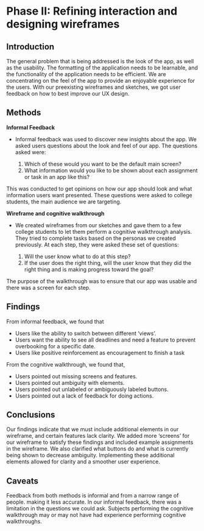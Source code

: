# Phase II: Refining interaction and designing wireframes

## Introduction

The general problem that is being addressed is the look of the app, as well as the usability. The formatting of the application needs to be learnable, and the functionality of the application needs to be efficient. We are concentrating on the feel of the app to provide an enjoyable experience for the users. With our preexisting wireframes and sketches, we got user feedback on how to best improve our UX design.


## Methods

**Informal Feedback**
* Informal feedback was used to discover new insights about the app. We asked users questions 
about the look and feel of our app. The questions asked were: 
    
    1) Which of these would you want to be the default main screen? 
    2) What information would you like to be shown about each assignment or task in an app like this? 
    
This was conducted to get opinions on how our app should look and what information users want presented. These questions were asked to college students, the main audience we are targeting. 


**Wireframe and cognitive walkthrough**
* We created wireframes from our sketches and gave them to a few college students to let them perform a cognitive walkthrough analysis. They tried to complete tasks based on the personas we created previously. At each step, they were asked these set of questions:
    
    1) Will the user know what to do at this step?
    2) If the user does the right thing, will the user know that they did the right thing and is making progress toward the goal?
       
The purpose of the walkthrough was to ensure that our app was usable and there was a screen for each step.


## Findings

From informal feedback, we found that
* Users like the ability to switch between different ‘views’.
* Users want the ability to see all deadlines and need a feature to prevent overbooking for a specific date.
* Users like positive reinforcement as encouragement to finish a task
  
From the cognitive walkthrough, we found that,
* Users pointed out missing screens and features.
* Users pointed out ambiguity with elements.
* Users pointed out unlabeled or ambiguously labeled buttons.
* Users pointed out a lack of feedback for doing actions. 


## Conclusions

Our findings indicate that we must include additional elements in our wireframe, and certain features lack clarity. We added more ‘screens’ for our wireframe to satisfy these findings and included example assignments in the wireframe. We also clarified what buttons do and what is currently being shown to decrease ambiguity. Implementing these additional elements allowed for clarity and a smoother user experience. 


## Caveats

Feedback from both methods is informal and from a narrow range of people. making it less accurate. In our informal feedback, there was a limitation in the questions we could ask. Subjects performing the cognitive walkthrough may or may not have had experience performing cognitive walkthroughs.

